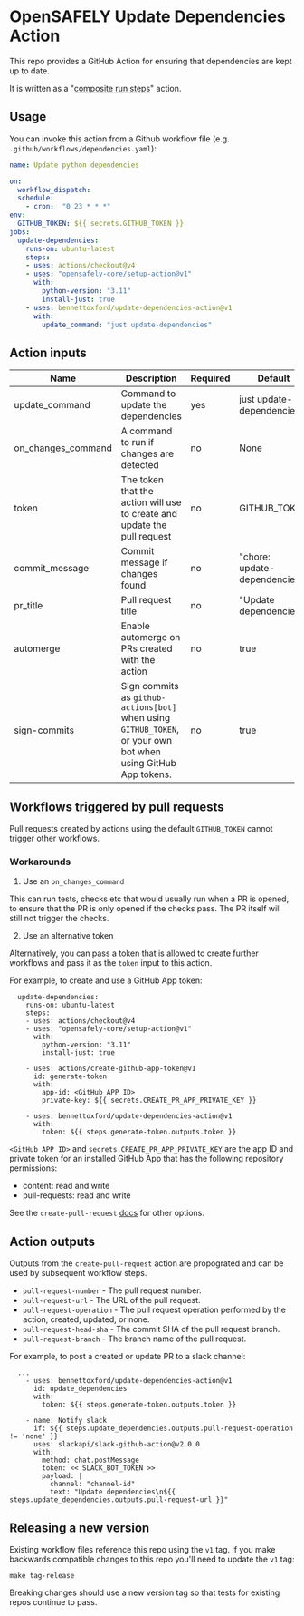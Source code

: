 # OpenSAFELY Update Dependencies Action

This repo provides a GitHub Action for ensuring that
dependencies are kept up to date.

It is written as a "[composite run steps][1]" action.


## Usage

You can invoke this action from a Github workflow file (e.g.
`.github/workflows/dependencies.yaml`):

```yaml
name: Update python dependencies

on:
  workflow_dispatch:
  schedule:
    - cron:  "0 23 * * *"
env:
  GITHUB_TOKEN: ${{ secrets.GITHUB_TOKEN }}
jobs:
  update-dependencies:
    runs-on: ubuntu-latest
    steps:
    - uses: actions/checkout@v4
    - uses: "opensafely-core/setup-action@v1"
      with:
        python-version: "3.11"
        install-just: true
    - uses: bennettoxford/update-dependencies-action@v1
      with:
        update_command: "just update-dependencies"
```

## Action inputs

| Name | Description | Required | Default |
| --- | --- | --- | --- |
| update_command | Command to update the dependencies | yes | just update-dependencies |
| on_changes_command|A command to run if changes are detected|no|None|
| token | The token that the action will use to create and update the pull request | no | GITHUB_TOKEN |
| commit_message | Commit message if changes found| no | "chore: update-dependencies" |
| pr_title | Pull request title | no | "Update dependencies" |
| automerge | Enable automerge on PRs created with the action | no | true |
| sign-commits | Sign commits as `github-actions[bot]` when using `GITHUB_TOKEN`, or your own bot when using GitHub App tokens. | no | true |


## Workflows triggered by pull requests

Pull requests created by actions using the default `GITHUB_TOKEN` cannot trigger other workflows.

### Workarounds

1. Use an `on_changes_command`

This can run tests, checks etc that would usually run when a PR is opened, to ensure that
the PR is only opened if the checks pass. The PR itself will still not trigger the checks.

2. Use an alternative token

Alternatively, you can pass a token that is allowed to create further workflows and pass it as the
`token` input to this action.

For example, to create and use a GitHub App token:

```
  update-dependencies:
    runs-on: ubuntu-latest
    steps:
    - uses: actions/checkout@v4
    - uses: "opensafely-core/setup-action@v1"
      with:
        python-version: "3.11"
        install-just: true 
    
    - uses: actions/create-github-app-token@v1
      id: generate-token
      with:
        app-id: <GitHub APP ID>
        private-key: ${{ secrets.CREATE_PR_APP_PRIVATE_KEY }}

    - uses: bennettoxford/update-dependencies-action@v1
      with:
        token: ${{ steps.generate-token.outputs.token }}
```

`<GitHub APP ID>` and `secrets.CREATE_PR_APP_PRIVATE_KEY` are the 
app ID and private token for an installed GitHub App that has the following 
repository permissions:

- content: read and write
- pull-requests: read and write

See the `create-pull-request` [docs][2] for other options.

## Action outputs
Outputs from the `create-pull-request` action are propograted and can be used by subsequent workflow steps.

- `pull-request-number` - The pull request number.
- `pull-request-url` - The URL of the pull request.
- `pull-request-operation` - The pull request operation performed by the action, created, updated, or none.
- `pull-request-head-sha` - The commit SHA of the pull request branch.
- `pull-request-branch` - The branch name of the pull request.

For example, to post a created or update PR to a slack channel:

```
  ...
    - uses: bennettoxford/update-dependencies-action@v1
      id: update_dependencies
      with:
        token: ${{ steps.generate-token.outputs.token }}

    - name: Notify slack
      if: ${{ steps.update_dependencies.outputs.pull-request-operation != 'none' }}
      uses: slackapi/slack-github-action@v2.0.0
      with:
        method: chat.postMessage
        token: << SLACK_BOT_TOKEN >>
        payload: |
          channel: "channel-id"
          text: "Update dependencies\n${{ steps.update_dependencies.outputs.pull-request-url }}"
```

## Releasing a new version

Existing workflow files reference this repo using the `v1` tag. If you make
backwards compatible changes to this repo you'll need to update the
`v1` tag:

    make tag-release

Breaking changes should use a new version tag so that tests for existing
repos continue to pass.


[1]: https://docs.github.com/en/actions/creating-actions/creating-a-composite-run-steps-action
[2]: https://github.com/peter-evans/create-pull-request/blob/main/docs/concepts-guidelines.md#triggering-further-workflow-runs
